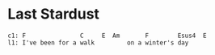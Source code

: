 ---
---

# Last Stardust
```
c1: F               C     E  Am       F        Esus4  E
l1: I've been for a walk         on a winter's day
```